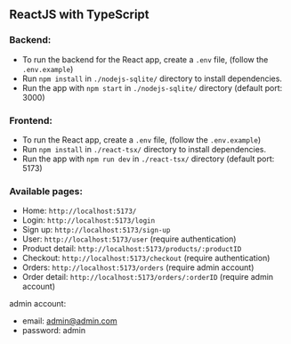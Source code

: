 ## ReactJS with TypeScript

### Backend:

- To run the backend for the React app, create a `.env` file, (follow the `.env.example`)
- Run `npm install` in `./nodejs-sqlite/` directory to install dependencies.
- Run the app with `npm start` in `./nodejs-sqlite/` directory (default port: 3000)

### Frontend:

- To run the React app, create a `.env` file, (follow the `.env.example`)
- Run `npm install` in `./react-tsx/` directory to install dependencies.
- Run the app with `npm run dev` in `./react-tsx/` directory (default port: 5173)

### Available pages:

- Home: `http://localhost:5173/`
- Login: `http://localhost:5173/login`
- Sign up: `http://localhost:5173/sign-up`
- User: `http://localhost:5173/user` (require authentication)
- Product detail: `http://localhost:5173/products/:productID`
- Checkout: `http://localhost:5173/checkout` (require authentication)
- Orders: `http://localhost:5173/orders` (require admin account)
- Order detail: `http://localhost:5173/orders/:orderID` (require admin account)

admin account:

- email: admin@admin.com
- password: admin
